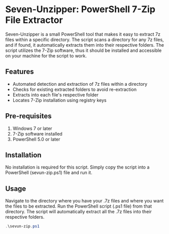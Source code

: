 # Seven-Unzipper: PowerShell 7-Zip File Extractor

Seven-Unzipper is a small PowerShell tool that makes it easy to extract 7z files within a specific directory. The script scans a directory for any 7z files, and if found, it automatically extracts them into their respective folders. The script utilizes the 7-Zip software, thus it should be installed and accessible on your machine for the script to work.

## Features

- Automated detection and extraction of 7z files within a directory
- Checks for existing extracted folders to avoid re-extraction
- Extracts into each file's respective folder
- Locates 7-Zip installation using registry keys

## Pre-requisites

1. Windows 7 or later
2. 7-Zip software installed
3. PowerShell 5.0 or later

## Installation

No installation is required for this script. Simply copy the script into a PowerShell (sevun-zip.ps1) file and run it.

## Usage

Navigate to the directory where you have your .7z files and where you want the files to be extracted. Run the PowerShell script (.ps1 file) from that directory. The script will automatically extract all the .7z files into their respective folders.

```powershell
.\sevun-zip.ps1
